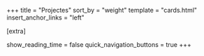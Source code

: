 +++
title = "Projectes"
sort_by = "weight"
template = "cards.html"
insert_anchor_links = "left"

[extra]

show_reading_time = false
quick_navigation_buttons = true
+++
